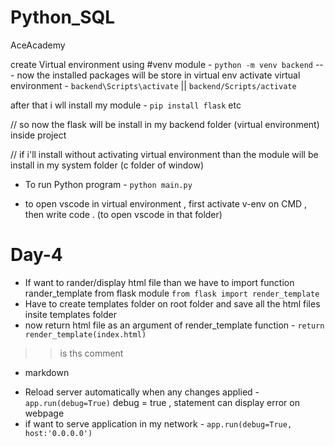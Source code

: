 # Python_SQL
AceAcademy

create Virtual environment using #venv module - `python -m venv backend`
 --- now the installed packages will be store in virtual env
activate virtual environment  - `backend\Scripts\activate` || `backend/Scripts/activate`

after that i wll install my module - `pip install flask` etc

// so now the flask will be install in my backend folder (virtual environment) inside project

// if i'll install without activating virtual environment than the module will be install in my system folder (c folder of window)

* To run Python program - `python main.py`

* to open vscode in virtual environment , first activate v-env on CMD , then write code . (to open vscode in that folder)

# Day-4
 * If want to rander/display html file than we have to import function rander_template from flask module `from flask import render_template`
 * Have to create templates folder on root folder and save all the html files insite templates folder
 * now return html file as an argument of render_template function - `return render_template(index.html)`

 >> is ths comment
 - markdown

 * Reload server automatically when any changes applied - `app.run(debug=True)`
   debug = true , statement can display error on webpage
 * if want to serve application in my network - `app.run(debug=True, host:'0.0.0.0')`

 